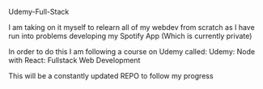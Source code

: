 Udemy-Full-Stack

I am taking on it myself to relearn all of my webdev from scratch as I have run into problems developing my Spotify App (Which is currently private)

In order to do this I am following a course on Udemy called: Udemy: Node with React: Fullstack Web Development

This will be a constantly updated REPO to follow my progress
